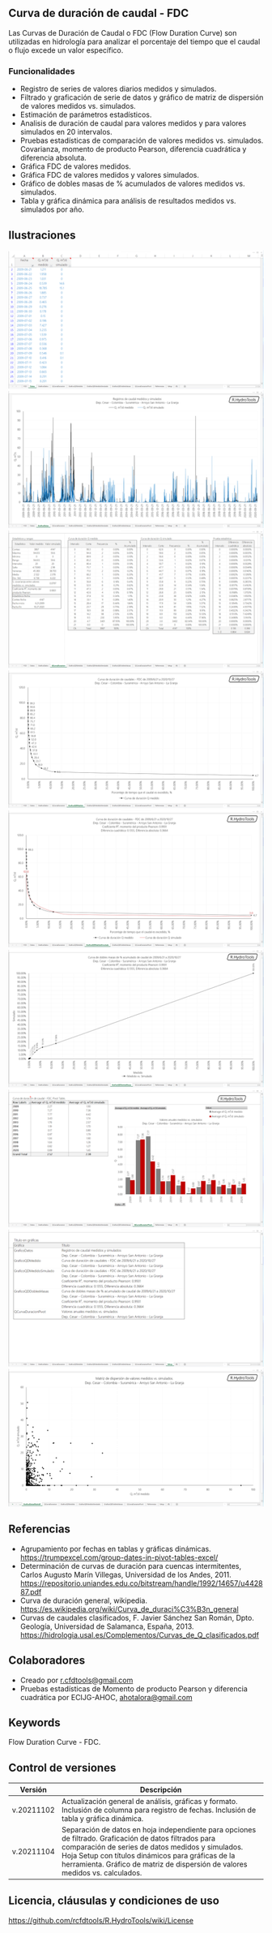 ## Curva de duración de caudal - FDC

Las Curvas de Duración de Caudal o FDC (Flow Duration Curve) son utilizadas en hidrología para analizar el porcentaje del tiempo que el caudal o flujo excede un valor específico. 

### Funcionalidades

* Registro de series de valores diarios medidos y simulados.
* Filtrado y graficación de serie de datos y gráfico de matriz de dispersión de valores medidos vs. simulados.
* Estimación de parámetros estadísticos.
* Analisis de duración de caudal para valores medidos y para valores simulados en 20 intervalos.
* Pruebas estadísticas de comparación de valores medidos vs. simulados. Covarianza, momento de producto Pearson, diferencia cuadrática y diferencia absoluta.
* Gráfica FDC de valores medidos.
* Gráfica FDC de valores medidos y valores simulados.
* Gráfico de dobles masas de % acumulados de valores medidos vs. simulados.
* Tabla y gráfica dinámica para análisis de resultados medidos vs. simulados por año.


## Ilustraciones

![R.HydroTools.CurvaDuracionCaudalFDC.Screenshot1](https://github.com/rcfdtools/R.HydroTools/blob/main/CurvaDuracionCaudal/Screenshot/Screenshot1.png)
![R.HydroTools.CurvaDuracionCaudalFDC.Screenshot2](https://github.com/rcfdtools/R.HydroTools/blob/main/CurvaDuracionCaudal/Screenshot/Screenshot2.png)
![R.HydroTools.CurvaDuracionCaudalFDC.Screenshot3](https://github.com/rcfdtools/R.HydroTools/blob/main/CurvaDuracionCaudal/Screenshot/Screenshot3.png)
![R.HydroTools.CurvaDuracionCaudalFDC.Screenshot4](https://github.com/rcfdtools/R.HydroTools/blob/main/CurvaDuracionCaudal/Screenshot/Screenshot4.png)
![R.HydroTools.CurvaDuracionCaudalFDC.Screenshot5](https://github.com/rcfdtools/R.HydroTools/blob/main/CurvaDuracionCaudal/Screenshot/Screenshot5.png)
![R.HydroTools.CurvaDuracionCaudalFDC.Screenshot6](https://github.com/rcfdtools/R.HydroTools/blob/main/CurvaDuracionCaudal/Screenshot/Screenshot6.png)
![R.HydroTools.CurvaDuracionCaudalFDC.Screenshot7](https://github.com/rcfdtools/R.HydroTools/blob/main/CurvaDuracionCaudal/Screenshot/Screenshot7.png)
![R.HydroTools.CurvaDuracionCaudalFDC.Screenshot8](https://github.com/rcfdtools/R.HydroTools/blob/main/CurvaDuracionCaudal/Screenshot/Screenshot8.png)
![R.HydroTools.CurvaDuracionCaudalFDC.Screenshot9](https://github.com/rcfdtools/R.HydroTools/blob/main/CurvaDuracionCaudal/Screenshot/Screenshot9.png)


## Referencias

* Agrupamiento por fechas en tablas y gráficas dinámicas. https://trumpexcel.com/group-dates-in-pivot-tables-excel/
* Determinación de curvas de duración para cuencas intermitentes, Carlos Augusto Marín Villegas, Universidad de los Andes, 2011. https://repositorio.uniandes.edu.co/bitstream/handle/1992/14657/u442887.pdf
* Curva de duración general, wikipedia. https://es.wikipedia.org/wiki/Curva_de_duraci%C3%B3n_general
* Curvas de caudales clasificados, F. Javier Sánchez San Román, Dpto. Geología, Universidad de Salamanca, España, 2013. https://hidrologia.usal.es/Complementos/Curvas_de_Q_clasificados.pdf


## Colaboradores

* Creado por r.cfdtools@gmail.com
* Pruebas estadísticas de Momento de producto Pearson y diferencia cuadrática por ECIJG-AHOC, ahotalora@gmail.com


## Keywords
Flow Duration Curve - FDC.


## Control de versiones

Versión | Descripción
--- | ---
| v.20211102 | Actualización general de análisis, gráficas y formato. Inclusión de columna para registro de fechas. Inclusión de tabla y gráfica dinámica.
| v.20211104 | Separación de datos en hoja independiente para opciones de filtrado. Graficación de datos filtrados para comparación de series de datos medidos y simulados. Hoja Setup con títulos dinámicos para gráficas de la herramienta. Gráfico de matriz de dispersión de valores medidos vs. calculados.


## Licencia, cláusulas y condiciones de uso
https://github.com/rcfdtools/R.HydroTools/wiki/License
